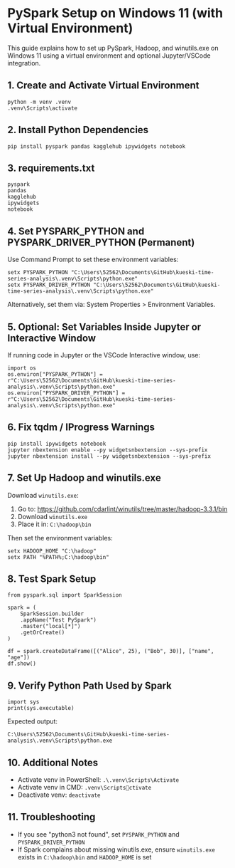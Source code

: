 # PySpark Setup on Windows 11 (with Virtual Environment)

This guide explains how to set up PySpark, Hadoop, and winutils.exe on Windows 11 using a virtual environment and optional Jupyter/VSCode integration.

## 1. Create and Activate Virtual Environment

    python -m venv .venv
    .venv\Scripts\activate

## 2. Install Python Dependencies

    pip install pyspark pandas kagglehub ipywidgets notebook

## 3. requirements.txt

    pyspark
    pandas
    kagglehub
    ipywidgets
    notebook

## 4. Set PYSPARK_PYTHON and PYSPARK_DRIVER_PYTHON (Permanent)

Use Command Prompt to set these environment variables:

    setx PYSPARK_PYTHON "C:\Users\52562\Documents\GitHub\kueski-time-series-analysis\.venv\Scripts\python.exe"
    setx PYSPARK_DRIVER_PYTHON "C:\Users\52562\Documents\GitHub\kueski-time-series-analysis\.venv\Scripts\python.exe"

Alternatively, set them via: System Properties > Environment Variables.

## 5. Optional: Set Variables Inside Jupyter or Interactive Window

If running code in Jupyter or the VSCode Interactive window, use:

    import os
    os.environ["PYSPARK_PYTHON"] = r"C:\Users\52562\Documents\GitHub\kueski-time-series-analysis\.venv\Scripts\python.exe"
    os.environ["PYSPARK_DRIVER_PYTHON"] = r"C:\Users\52562\Documents\GitHub\kueski-time-series-analysis\.venv\Scripts\python.exe"

## 6. Fix tqdm / IProgress Warnings

    pip install ipywidgets notebook
    jupyter nbextension enable --py widgetsnbextension --sys-prefix
    jupyter nbextension install --py widgetsnbextension --sys-prefix

## 7. Set Up Hadoop and winutils.exe

Download `winutils.exe`:

1. Go to: https://github.com/cdarlint/winutils/tree/master/hadoop-3.3.1/bin
2. Download `winutils.exe`
3. Place it in: `C:\hadoop\bin`

Then set the environment variables:

    setx HADOOP_HOME "C:\hadoop"
    setx PATH "%PATH%;C:\hadoop\bin"

## 8. Test Spark Setup

    from pyspark.sql import SparkSession

    spark = (
        SparkSession.builder
        .appName("Test PySpark")
        .master("local[*]")
        .getOrCreate()
    )

    df = spark.createDataFrame([("Alice", 25), ("Bob", 30)], ["name", "age"])
    df.show()

## 9. Verify Python Path Used by Spark

    import sys
    print(sys.executable)

Expected output:

    C:\Users\52562\Documents\GitHub\kueski-time-series-analysis\.venv\Scripts\python.exe

## 10. Additional Notes

- Activate venv in PowerShell: `.\.venv\Scripts\Activate`
- Activate venv in CMD: `.venv\Scriptsctivate`
- Deactivate venv: `deactivate`

## 11. Troubleshooting

- If you see "python3 not found", set `PYSPARK_PYTHON` and `PYSPARK_DRIVER_PYTHON`
- If Spark complains about missing winutils.exe, ensure `winutils.exe` exists in `C:\hadoop\bin` and `HADOOP_HOME` is set
